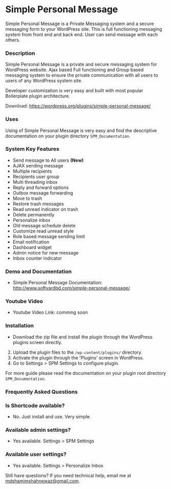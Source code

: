 # Simple Personal Message
Simple Personal Message is a Private Messaging system and a secure messaging form to your WordPress site. This is full functioning messaging system from front end and back end. User can send message with each others.

### Description
Simple Personal Message is a private and secure messaging system for WordPress website. Ajax based Full functioning and Group based messaging system to ensure the private communication with all users to users of any WordPress system site.

Developer customization is very easy and built with most popular Boilerplate plugin architecture.

Download: https://wordpress.org/plugins/simple-personal-message/

### Uses

Using of Simple Personal Message is very easy and find the descriptive documentation on your plugin directory `SPM_Documentation`.

### System Key Features

- Send message to All users <strong>(New)</strong>
- AJAX sending message
- Multiple recipients
- Recipients user group
- Multi threading inbox
- Reply and forward options
- Outbox message forwarding
- Move to trash
- Restore trash messages
- Read unread indicator on trash
- Delete permanently
- Personalize inbox
- Old message schedule delete
- Customize read unread style
- Role based message sending limit
- Email notification
- Dashboard widget
- Admin notice for new message
- Inbox counter indicator

### Demo and Documentation
* Simple Personal Message Documentation: http://www.softyardbd.com/simple-personal-message/

### Youtube Video
* Youtube Video Link: comming soon

### Installation

- Download the zip file and install the plugin through the WordPress plugins screen directly.
2. Upload the plugin files to the `/wp-content/plugins/` directory.
3. Activate the plugin through the 'Plugins' screen in WordPress.
4. Go to Settings > SPM Settings to configure plugin.

For more guide please read the documentation on your plugin root directory `SPM_Documentation`.

### Frequently Asked Questions

### Is Shortcode available?

* No. Just install and use. Very simple.

### Available admin settings?

* Yes available. Settings > SPM Settings

### Available user settings?

* Yes available. Settings > Personalize Inbox

Still have questions? If you need technical help, email me at mdshamimshahnewaz@gmail.com.